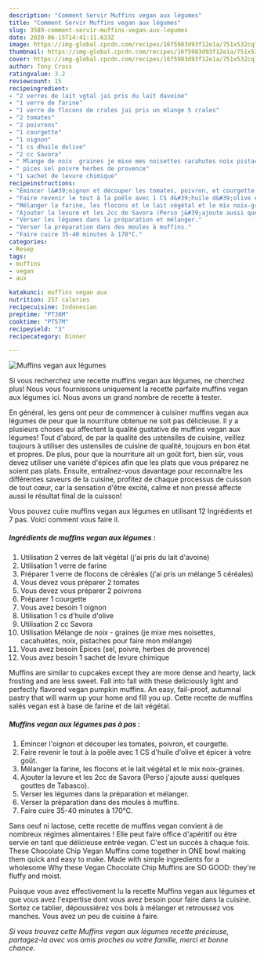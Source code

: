 ```yaml
---
description: "Comment Servir Muffins vegan aux légumes"
title: "Comment Servir Muffins vegan aux légumes"
slug: 3589-comment-servir-muffins-vegan-aux-legumes
date: 2020-06-15T14:41:11.633Z
image: https://img-global.cpcdn.com/recipes/16f5983d93f12e1a/751x532cq70/muffins-vegan-aux-legumes-photo-principale-de-la-recette.jpg
thumbnail: https://img-global.cpcdn.com/recipes/16f5983d93f12e1a/751x532cq70/muffins-vegan-aux-legumes-photo-principale-de-la-recette.jpg
cover: https://img-global.cpcdn.com/recipes/16f5983d93f12e1a/751x532cq70/muffins-vegan-aux-legumes-photo-principale-de-la-recette.jpg
author: Tony Cross
ratingvalue: 3.2
reviewcount: 15
recipeingredient:
- "2 verres de lait vgtal jai pris du lait davoine"
- "1 verre de farine"
- "1 verre de flocons de crales jai pris un mlange 5 crales"
- "2 tomates"
- "2 poivrons"
- "1 courgette"
- "1 oignon"
- "1 cs dhuile dolive"
- "2 cc Savora"
- " Mlange de noix  graines je mixe mes noisettes cacahutes noix pistaches pour faire mon mlange"
- " pices sel poivre herbes de provence"
- "1 sachet de levure chimique"
recipeinstructions:
- "Émincer l&#39;oignon et découper les tomates, poivron, et courgette."
- "Faire revenir le tout à la poêle avec 1 CS d&#39;huile d&#39;olive et épicer à votre goût."
- "Mélanger la farine, les flocons et le lait végétal et le mix noix-graines."
- "Ajouter la levure et les 2cc de Savora (Perso j&#39;ajoute aussi quelques gouttes de Tabasco)."
- "Verser les légumes dans la préparation et mélanger."
- "Verser la préparation dans des moules à muffins."
- "Faire cuire 35-40 minutes à 170°C."
categories:
- Resep
tags:
- muffins
- vegan
- aux

katakunci: muffins vegan aux 
nutrition: 257 calories
recipecuisine: Indonesian
preptime: "PT38M"
cooktime: "PT57M"
recipeyield: "3"
recipecategory: Dinner

---
```



![Muffins vegan aux légumes](https://img-global.cpcdn.com/recipes/16f5983d93f12e1a/751x532cq70/muffins-vegan-aux-legumes-photo-principale-de-la-recette.jpg)

Si vous recherchez une recette muffins vegan aux légumes, ne cherchez plus! Nous vous fournissons uniquement la recette parfaite muffins vegan aux légumes ici. Nous avons un grand nombre de recette à tester.

En général, les gens ont peur de commencer à cuisiner muffins vegan aux légumes de peur que la nourriture obtenue ne soit pas délicieuse. Il y a plusieurs choses qui affectent la qualité gustative de muffins vegan aux légumes! Tout d'abord, de par la qualité des ustensiles de cuisine, veillez toujours à utiliser des ustensiles de cuisine de qualité, toujours en bon état et propres. De plus, pour que la nourriture ait un goût fort, bien sûr, vous devez utiliser une variété d'épices afin que les plats que vous préparez ne soient pas plats. Ensuite, entraînez-vous davantage pour reconnaître les différentes saveurs de la cuisine, profitez de chaque processus de cuisson de tout cœur, car la sensation d'être excité, calme et non pressé affecte aussi le résultat final de la cuisson!

<!--inarticleads1-->

Vous pouvez cuire muffins vegan aux légumes en utilisant 12 Ingrédients et 7 pas. Voici comment vous faire il.

##### Ingrédients de muffins vegan aux légumes :

1. Utilisation 2 verres de lait végétal (j&#39;ai pris du lait d&#39;avoine)
1. Utilisation 1 verre de farine
1. Préparer 1 verre de flocons de céréales (j&#39;ai pris un mélange 5 céréales)
1. Vous devez vous préparer 2 tomates
1. Vous devez vous préparer 2 poivrons
1. Préparer 1 courgette
1. Vous avez besoin 1 oignon
1. Utilisation 1 cs d&#39;huile d&#39;olive
1. Utilisation 2 cc Savora
1. Utilisation  Mélange de noix - graines (je mixe mes noisettes, cacahuètes, noix, pistaches pour faire mon mélange)
1. Vous avez besoin  Épices (sel, poivre, herbes de provence)
1. Vous avez besoin 1 sachet de levure chimique


Muffins are similar to cupcakes except they are more dense and hearty, lack frosting and are less sweet. Fall into fall with these deliciously light and perfectly flavored vegan pumpkin muffins. An easy, fail-proof, autumnal pastry that will warm up your home and fill you up. Cette recette de muffins salés vegan est à base de farine et de lait végétal. 

<!--inarticleads2-->

##### Muffins vegan aux légumes pas à pas :

1. Émincer l&#39;oignon et découper les tomates, poivron, et courgette.
1. Faire revenir le tout à la poêle avec 1 CS d&#39;huile d&#39;olive et épicer à votre goût.
1. Mélanger la farine, les flocons et le lait végétal et le mix noix-graines.
1. Ajouter la levure et les 2cc de Savora (Perso j&#39;ajoute aussi quelques gouttes de Tabasco).
1. Verser les légumes dans la préparation et mélanger.
1. Verser la préparation dans des moules à muffins.
1. Faire cuire 35-40 minutes à 170°C.


Sans oeuf ni lactose, cette recette de muffins vegan convient à de nombreux régimes alimentaires ! Elle peut faire office d&#39;apéritif ou être servie en tant que délicieuse entrée vegan. C&#39;est un succès à chaque fois. These Chocolate Chip Vegan Muffins come together in ONE bowl making them quick and easy to make. Made with simple ingredients for a wholesome Why these Vegan Chocolate Chip Muffins are SO GOOD: they&#39;re fluffy and moist. 

<!--inarticleads1-->

<p>
Puisque vous avez effectivement lu la recette Muffins vegan aux légumes et que vous avez l'expertise dont vous avez besoin pour faire dans la cuisine. Sortez ce tablier, dépoussiérez vos bols à mélanger et retroussez vos manches. Vous avez un peu de cuisine à faire.
</p>

<p>
<i>Si vous trouvez cette Muffins vegan aux légumes recette précieuse, partagez-la avec vos amis proches ou votre famille, merci et bonne chance.</i>
</p>
